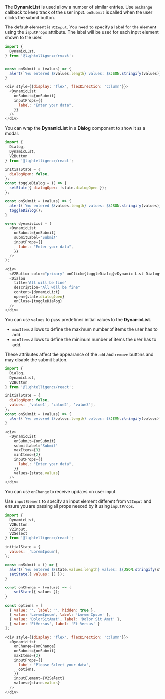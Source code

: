 
The **DynamicList** is used allow a number of similar entries. Use `onChange` callback to keep track of the user input. `onSubmit` is called when the user clicks the submit button.

The default element is `V2Input`. You need to specify a label for the element using the `inputProps` attribute. The label will be used for each input element shown to the user.

```js
import {
  DynamicList,
} from '@lightelligence/react';


const onSubmit = (values) => {
  alert(`You entered ${values.length} values: ${JSON.stringify(values)}`)
}

<div style={{display: 'flex', flexDirection: 'column'}}>
  <DynamicList
    onSubmit={onSubmit}
    inputProps={{
      label: "Enter your data",
    }}
  />
</div>
```

You can wrap the **DynamicList** in a **Dialog** component to show it as a modal.

```js
import {
  Dialog,
  DynamicList,
  V2Button,
} from '@lightelligence/react';

initialState = {
  dialogOpen: false,
};
const toggleDialog = () => {
  setState({ dialogOpen: !state.dialogOpen });
};

const onSubmit = (values) => {
  alert(`You entered ${values.length} values: ${JSON.stringify(values)}`)
  toggleDialog();
}

const dynamicList = (
  <DynamicList
    onSubmit={onSubmit}
    submitLabel="Submit"
    inputProps={{
      label: "Enter your data",
    }}
  />
);

<div>
  <V2Button color="primary" onClick={toggleDialog}>Dynamic List Dialog</V2Button>
  <Dialog
    title="All will be fine"
    description="All will be fine"
    content={dynamicList}
    open={state.dialogOpen}
    onClose={toggleDialog}
  />
</div>
```

You can use `values` to pass predefined initial values to the **DynamicList**.
- `maxItems` allows to define the maximum number of items the user has to add.
- `minItems` allows to define the minimum number of items the user has to add.

These attributes affect the appearance of the `add` and `remove` buttons and may disable the submit button.

```js
import {
  Dialog,
  DynamicList,
  V2Button,
} from '@lightelligence/react';

initialState = {
  dialogOpen: false,
  values: ['value1', 'value2', 'value3'],
};
const onSubmit = (values) => {
  alert(`You entered ${values.length} values: ${JSON.stringify(values)}`)
}

<div>
  <DynamicList
    onSubmit={onSubmit}
    submitLabel="Submit"
    maxItems={3}
    minItems={2}
    inputProps={{
      label: "Enter your data",
    }}
    values={state.values}
  />
</div>
```

You can use `onChange` to receive updates on user input.

Use `inputElement` to specify an input element different from `V2Input` and ensure you are passing all props needed by it using `inputProps`.

```js
import {
  DynamicList,
  V2Button,
  V2Input,
  V2Select
} from '@lightelligence/react';

initialState = {
  values: ['LoremIpsum'],
};

const onSubmit = () => {
  alert(`You entered ${state.values.length} values: ${JSON.stringify(state.values)}`)
  setState({ values: [] });
}

const onChange = (values) => {
    setState({ values });
}

const options = [
  { value: '', label: '', hidden: true },
  { value: 'LoremIpsum', label: 'Lorem Ipsum' },
  { value: 'DolorSitAmet', label: 'Dolor Sit Amet' },
  { value: 'EtVersus', label: 'Et Versus' }
];

<div style={{display: 'flex', flexDirection: 'column'}}>
  <DynamicList
    onChange={onChange}
    onSubmit={onSubmit}
    maxItems={2}
    inputProps={{
      label: "Please Select your data",
      options,
    }}
    inputElement={V2Select}
    values={state.values}
  />
</div>
```
